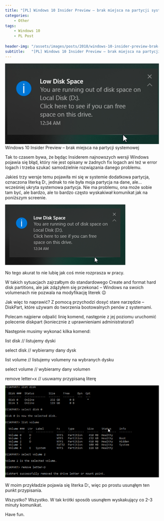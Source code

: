 ```yaml
---
title: "[PL] Windows 10 Insider Preview – brak miejsca na partycji systemowej"
categories:
    - Other
tags:
    - Windows 10
    - PL Post

header-img: "/assets/images/posts/2018/windows-10-insider-preview-brak-miejsca-na-partycji-systemowej/top.jpg"
subtitle:   "[PL] Windows 10 Insider Preview – brak miejsca na partycji systemowej"
---
```

![[PL] Windows 10 Insider Preview – brak miejsca na partycji systemowej](/assets/images/posts/2018/windows-10-insider-preview-brak-miejsca-na-partycji-systemowej/top.jpg)Windows 10 Insider Preview – brak miejsca na partycji systemowej

Tak to czasem bywa, że będąc Insiderem najnowszych wersji Windows pojawia się błąd, który nie jest opisany w żadnych fix logach ani też w error logach i trzeba szukać samodzielnie rozwiązania danego problemu.

Jakieś trzy wersje temu pojawiła mi się w systemie dodatkowa partycja, oznaczona literką D:, jednak to nie była moja partycja na dane, ale… wcześniej ukryta systemowa partycja. Nie ma problemu, ona może sobie tam być, ale bardzo, ale to bardzo często wyskakiwał komunikat jak na poniższym screenie.

![[PL] Windows 10 Insider Preview – brak miejsca na partycji systemowej](/assets/images/posts/2018/windows-10-insider-preview-brak-miejsca-na-partycji-systemowej/01.png)

No tego akurat to nie lubię jak coś mnie rozprasza w pracy.

W takich sytuacjach zajrzałbym do standardowego Create and format hard disk partitions, ale jak zdążyłem się przekonać – Windows na swoich volumenach nie pozwala na modyfikację literek 😉

Jak więc to naprawić? Z pomocą przychodzi dosyć stare narzędzie – DiskPart, które używam do tworzenia bootowalnych penów z systemami.

Polecam najpierw odpalić linię komend, następnie z jej poziomu uruchomić polecenie diskpart (koniecznie z uprawnieniami administratora!)

Następnie musimy wykonać kilka komend:

list disk // listujemy dyski

select disk // wybieramy dany dysk

list volume // listujemy volumeny na wybranych dysku

select volume // wybieramy dany volumen

remove letter=x // usuwamy przypisaną literę

![[PL] Windows 10 Insider Preview – brak miejsca na partycji systemowej](/assets/images/posts/2018/windows-10-insider-preview-brak-miejsca-na-partycji-systemowej/02.png)

W moim przykładzie pojawia się literka D:, więc po prostu usunąłęm ten punkt przypisania.

Wszystko? Wszystko. W tak krótki sposób usunąłem wyskakujący co 2-3 minuty komunikat.

Have fun.
